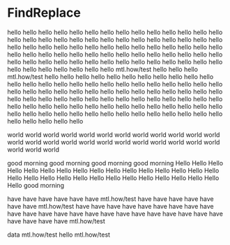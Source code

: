 # FindReplace

hello hello
hello hello hello hello hello hello hello hello hello hello hello hello hello hello hello hello hello hello hello hello hello hello hello hello hello hello hello hello hello hello hello hello hello hello hello hello hello hello hello hello hello hello hello hello hello hello hello hello hello hello hello hello hello hello hello hello hello hello hello hello hello hello hello hello hello hello hello hello hello hello hello hello hello hello hello mtl.how/test hello hello hello mtl.how/test hello hello hello hello hello hello hello hello hello hello hello hello hello hello hello hello hello hello hello hello hello hello hello hello hello hello hello hello hello hello hello hello hello hello hello hello hello hello hello hello hello hello hello hello hello hello hello hello hello hello hello hello hello hello hello hello hello hello hello hello hello hello hello hello hello hello hello hello hello hello hello hello hello hello hello hello hello hello hello hello hello hello hello hello hello hello

world world world world world world world world world world world world world world world world world world world world world world world world world world world 

good morning  good morning good morning good morning  Hello Hello  Hello Hello  Hello Hello  Hello Hello  Hello Hello  Hello Hello  Hello Hello  Hello Hello  Hello Hello  Hello Hello  Hello Hello  Hello Hello  Hello Hello  Hello Hello  Hello Hello good morning

have have have have have have mtl.how/test have have have have have have have mtl.how/test have have have have have have have have have have have have have have have have have have have have have have have have have have have mtl.how/test

data mtl.how/test hello mtl.how/test
